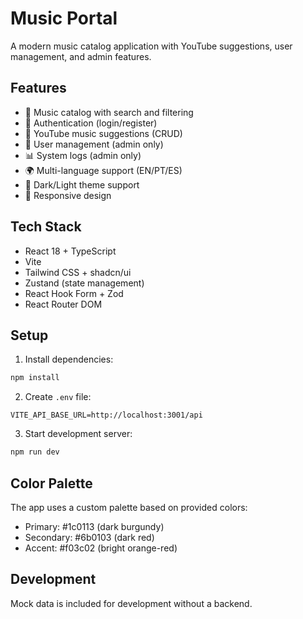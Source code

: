 # Music Portal

A modern music catalog application with YouTube suggestions, user management, and admin features.

## Features

- 🎵 Music catalog with search and filtering
- 🔐 Authentication (login/register)
- 📝 YouTube music suggestions (CRUD)
- 👥 User management (admin only)
- 📊 System logs (admin only)
- 🌍 Multi-language support (EN/PT/ES)
- 🎨 Dark/Light theme support
- 📱 Responsive design

## Tech Stack

- React 18 + TypeScript
- Vite
- Tailwind CSS + shadcn/ui
- Zustand (state management)
- React Hook Form + Zod
- React Router DOM

## Setup

1. Install dependencies:
```bash
npm install
```

2. Create `.env` file:
```env
VITE_API_BASE_URL=http://localhost:3001/api
```

3. Start development server:
```bash
npm run dev
```

## Color Palette

The app uses a custom palette based on provided colors:
- Primary: #1c0113 (dark burgundy)
- Secondary: #6b0103 (dark red)  
- Accent: #f03c02 (bright orange-red)

## Development

Mock data is included for development without a backend.